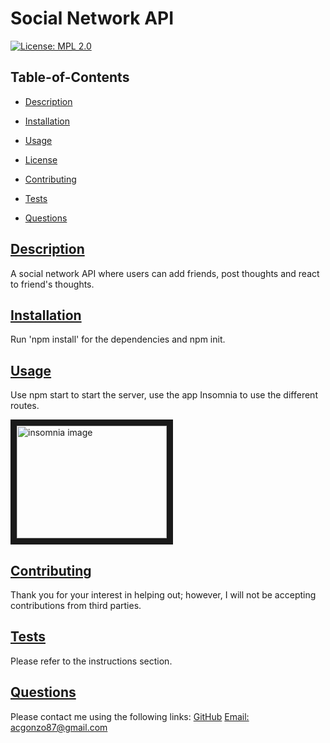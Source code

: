 # Social Network API

[![License: MPL 2.0](https://img.shields.io/badge/License-MPL%202.0-brightgreen.svg)](https://opensource.org/licenses/MPL-2.0)

## Table-of-Contents

- [Description](#description)
- [Installation](#installation)
- [Usage](#usage)

- [License](#license)
- [Contributing](#contributing)
- [Tests](#tests)
- [Questions](#questions)

## [Description](#table-of-contents)

A social network API where users can add friends, post thoughts and react to friend's thoughts.

## [Installation](#table-of-contents)

Run 'npm install' for the dependencies and npm init.

## [Usage](#table-of-contents)

Use npm start to start the server, use the app Insomnia to use the different routes.

<img src="https://i.imgur.com/dgDoeEr.png" 
alt="insomnia image" width="240" height="180" border="10" />

## [Contributing](#table-of-contents)

Thank you for your interest in helping out; however, I will not be accepting contributions from third parties.

## [Tests](#table-of-contents)

Please refer to the instructions section.

## [Questions](#table-of-contents)

Please contact me using the following links:
[GitHub](https://github.com/acgonzalez87)
[Email: acgonzo87@gmail.com](mailto:acgonzo87@gmail.com)
